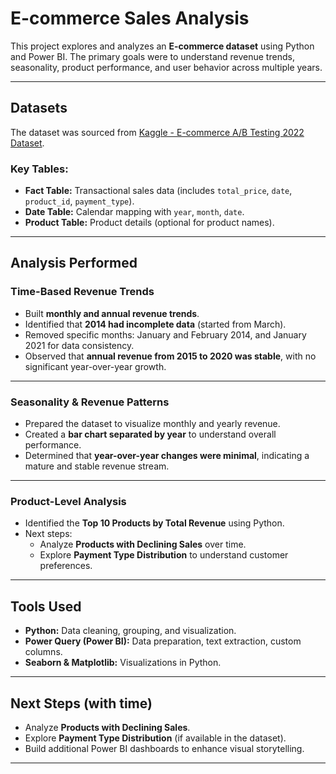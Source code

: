 # E-commerce Sales Analysis

This project explores and analyzes an **E-commerce dataset** using Python and Power BI. The primary goals were to understand revenue trends, seasonality, product performance, and user behavior across multiple years.

---

## Datasets

The dataset was sourced from [Kaggle - E-commerce A/B Testing 2022 Dataset](https://www.kaggle.com/datasets/putdejudomthai/ecommerce-ab-testing-2022-dataset1/data).

### Key Tables:
- **Fact Table:** Transactional sales data (includes `total_price`, `date`, `product_id`, `payment_type`).
- **Date Table:** Calendar mapping with `year`, `month`, `date`.
- **Product Table:** Product details (optional for product names).

---

## Analysis Performed

### Time-Based Revenue Trends
- Built **monthly and annual revenue trends**.
- Identified that **2014 had incomplete data** (started from March).
- Removed specific months: January and February 2014, and January 2021 for data consistency.
- Observed that **annual revenue from 2015 to 2020 was stable**, with no significant year-over-year growth.

---

### Seasonality & Revenue Patterns
- Prepared the dataset to visualize monthly and yearly revenue.
- Created a **bar chart separated by year** to understand overall performance.
- Determined that **year-over-year changes were minimal**, indicating a mature and stable revenue stream.

---

### Product-Level Analysis
- Identified the **Top 10 Products by Total Revenue** using Python.
- Next steps:
   - Analyze **Products with Declining Sales** over time.
   - Explore **Payment Type Distribution** to understand customer preferences.

---

## Tools Used
- **Python:** Data cleaning, grouping, and visualization.
- **Power Query (Power BI):** Data preparation, text extraction, custom columns.
- **Seaborn & Matplotlib:** Visualizations in Python.

---

## Next Steps (with time)
- Analyze **Products with Declining Sales**.
- Explore **Payment Type Distribution** (if available in the dataset).
- Build additional Power BI dashboards to enhance visual storytelling.

---